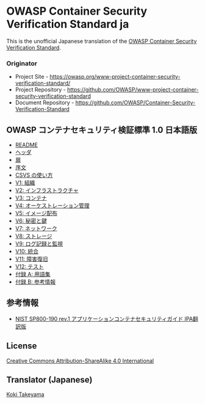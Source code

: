 # OWASP Container Security Verification Standard ja

This is the unofficial Japanese translation of the [OWASP Container Security Verification Standard](https://github.com/OWASP/Container-Security-Verification-Standard).

### Originator

- Project Site - <https://owasp.org/www-project-container-security-verification-standard/>
- Project Repository - <https://github.com/OWASP/www-project-container-security-verification-standard>
- Document Repository - <https://github.com/OWASP/Container-Security-Verification-Standard>

## OWASP コンテナセキュリティ検証標準 1.0 日本語版

* [README](ja/README.md)
* [ヘッダ](ja/0x00-Header.md)
* [扉](ja/0x01-Frontispiece.md)
* [序文](ja/0x02-Preface.md)
* [CSVS の使い方](ja/0x03-Using-CSVS.md)
* [V1: 組織](ja/0x10-V01-Organizational.md)
* [V2: インフラストラクチャ](ja/0x11-V02-Infrastructure.md)
* [V3: コンテナ](ja/0x12-V03-Containers.md)
* [V4: オーケストレーション管理](ja/0x13-V04-Orchestration-Management.md)
* [V5: イメージ配布](ja/0x14-V05-Image-Distribution.md)
* [V6: 秘密と鍵](ja/0x15-V06-Secrets-and-Keys.md)
* [V7: ネットワーク](ja/0x16-V07-Network.md)
* [V8: ストレージ](ja/0x17-V08-Storage.md)
* [V9: ログ記録と監視](ja/0x18-V09-Logging-Monitoring.md)
* [V10: 統合](ja/0x19-V10-Integration.md)
* [V11: 障害復旧](ja/0x20-V11-Disaster-Recovery.md)
* [V12: テスト](ja/0x21-V12-Testing.md)
* [付録 A: 用語集](ja/0x90-Appendix-A_Glossary.md)
* [付録 B: 参考情報](ja/0x91-Appendix-B_References.md)

## 参考情報

* [NIST SP800-190 rev.1 アプリケーションコンテナセキュリティガイド IPA翻訳版](https://www.ipa.go.jp/files/000085279.pdf)

## License

[Creative Commons Attribution-ShareAlike 4.0 International](https://creativecommons.org/licenses/by-sa/4.0/)

## Translator (Japanese)

[Koki Takeyama](https://github.com/coky-t)
